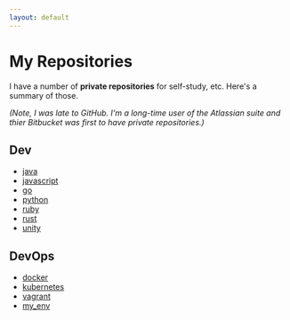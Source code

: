 ```yaml
---
layout: default
---
```


# My Repositories

I have a number of **private repositories** for self-study, etc. Here's a summary of those. 

_(Note, I was late to GitHub. I'm a long-time user of the Atlassian suite and thier Bitbucket was first to have private repositories.)_

## Dev

- [java](./java.md)
- [javascript](./javascript.md)
- [go](./go.md)
- [python](./python.md)
- [ruby](./ruby.md)
- [rust](./rust.md)
- [unity](./unity.md)

## DevOps

- [docker](./docker.md)
- [kubernetes](./kubernetes.md)
- [vagrant](./vagrant.md)
- [my_env](./my_env.md)